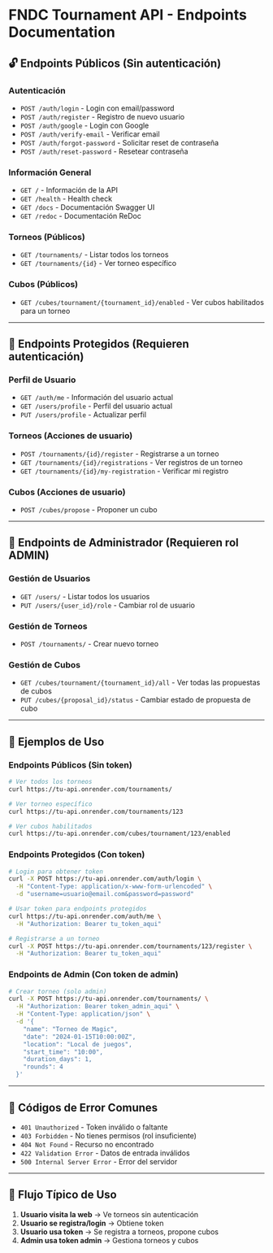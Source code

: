 # FNDC Tournament API - Endpoints Documentation

## 🔓 Endpoints Públicos (Sin autenticación)

### Autenticación
- `POST /auth/login` - Login con email/password
- `POST /auth/register` - Registro de nuevo usuario
- `POST /auth/google` - Login con Google
- `POST /auth/verify-email` - Verificar email
- `POST /auth/forgot-password` - Solicitar reset de contraseña
- `POST /auth/reset-password` - Resetear contraseña

### Información General
- `GET /` - Información de la API
- `GET /health` - Health check
- `GET /docs` - Documentación Swagger UI
- `GET /redoc` - Documentación ReDoc

### Torneos (Públicos)
- `GET /tournaments/` - Listar todos los torneos
- `GET /tournaments/{id}` - Ver torneo específico

### Cubos (Públicos)
- `GET /cubes/tournament/{tournament_id}/enabled` - Ver cubos habilitados para un torneo

---

## 🔐 Endpoints Protegidos (Requieren autenticación)

### Perfil de Usuario
- `GET /auth/me` - Información del usuario actual
- `GET /users/profile` - Perfil del usuario actual
- `PUT /users/profile` - Actualizar perfil

### Torneos (Acciones de usuario)
- `POST /tournaments/{id}/register` - Registrarse a un torneo
- `GET /tournaments/{id}/registrations` - Ver registros de un torneo
- `GET /tournaments/{id}/my-registration` - Verificar mi registro

### Cubos (Acciones de usuario)
- `POST /cubes/propose` - Proponer un cubo

---

## 👑 Endpoints de Administrador (Requieren rol ADMIN)

### Gestión de Usuarios
- `GET /users/` - Listar todos los usuarios
- `PUT /users/{user_id}/role` - Cambiar rol de usuario

### Gestión de Torneos
- `POST /tournaments/` - Crear nuevo torneo

### Gestión de Cubos
- `GET /cubes/tournament/{tournament_id}/all` - Ver todas las propuestas de cubos
- `PUT /cubes/{proposal_id}/status` - Cambiar estado de propuesta de cubo

---

## 📝 Ejemplos de Uso

### Endpoints Públicos (Sin token)
```bash
# Ver todos los torneos
curl https://tu-api.onrender.com/tournaments/

# Ver torneo específico
curl https://tu-api.onrender.com/tournaments/123

# Ver cubos habilitados
curl https://tu-api.onrender.com/cubes/tournament/123/enabled
```

### Endpoints Protegidos (Con token)
```bash
# Login para obtener token
curl -X POST https://tu-api.onrender.com/auth/login \
  -H "Content-Type: application/x-www-form-urlencoded" \
  -d "username=usuario@email.com&password=password"

# Usar token para endpoints protegidos
curl https://tu-api.onrender.com/auth/me \
  -H "Authorization: Bearer tu_token_aqui"

# Registrarse a un torneo
curl -X POST https://tu-api.onrender.com/tournaments/123/register \
  -H "Authorization: Bearer tu_token_aqui"
```

### Endpoints de Admin (Con token de admin)
```bash
# Crear torneo (solo admin)
curl -X POST https://tu-api.onrender.com/tournaments/ \
  -H "Authorization: Bearer token_admin_aqui" \
  -H "Content-Type: application/json" \
  -d '{
    "name": "Torneo de Magic",
    "date": "2024-01-15T10:00:00Z",
    "location": "Local de juegos",
    "start_time": "10:00",
    "duration_days": 1,
    "rounds": 4
  }'
```

---

## 🔧 Códigos de Error Comunes

- `401 Unauthorized` - Token inválido o faltante
- `403 Forbidden` - No tienes permisos (rol insuficiente)
- `404 Not Found` - Recurso no encontrado
- `422 Validation Error` - Datos de entrada inválidos
- `500 Internal Server Error` - Error del servidor

---

## 🚀 Flujo Típico de Uso

1. **Usuario visita la web** → Ve torneos sin autenticación
2. **Usuario se registra/login** → Obtiene token
3. **Usuario usa token** → Se registra a torneos, propone cubos
4. **Admin usa token admin** → Gestiona torneos y cubos 